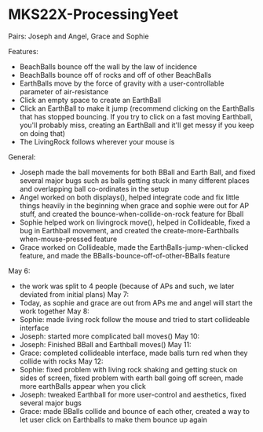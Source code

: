 # MKS22X-ProcessingYeet
Pairs: Joseph and Angel, Grace and Sophie

Features:

- BeachBalls bounce off the wall by the law of incidence
- BeachBalls bounce off of rocks and off of other BeachBalls
- EarthBalls move by the force of gravity with a user-controllable parameter of air-resistance
- Click an empty space to create an EarthBall
- Click an EarthBall to make it jump (recommend clicking on the EarthBalls that has stopped bouncing. If you try to click on a fast moving   Earthball, you'll probably miss, creating an EarthBall and it'll get messy if you keep on doing that)
- The LivingRock follows wherever your mouse is

General:
- Joseph made the ball movements for both BBall and Earth Ball, and fixed several major bugs such as balls getting stuck in many different   places and overlapping ball co-ordinates in the setup
- Angel worked on both displays(), helped integrate code and fix little things heavily in the beginning when grace and sophie were out for   AP stuff, and created the bounce-when-collide-on-rock feature for Bball
- Sophie helped work on livingrock move(), helped in Collideable, fixed a bug in Earthball movement, and created the create-more-Earthballs     when-mouse-pressed feature
- Grace worked on Collideable, made the EarthBalls-jump-when-clicked feature, and made the BBalls-bounce-off-of-other-BBalls feature

May 6:
- the work was split to 4 people (because of APs and such, we later deviated from initial plans)
May 7:
- Today, as sophie and grace are out from APs me and angel will start the work together
May 8:
- Sophie: made living rock follow the mouse and tried to start collideable interface
- Joseph: started more complicated ball moves()
May 10:
- Joseph: Finished BBall and Earthball moves()
May 11:
- Grace: completed collideable interface, made balls turn red when they collide with rocks
May 12:
- Sophie: fixed problem with living rock shaking and getting stuck on sides of screen, fixed problem with earth ball going off screen, made more earthBalls appear when you click
- Joseph: tweaked Earthball for more user-control and aesthetics, fixed several major bugs
- Grace: made BBalls collide and bounce of each other, created a way to let user click on Earthballs to make them bounce up again
